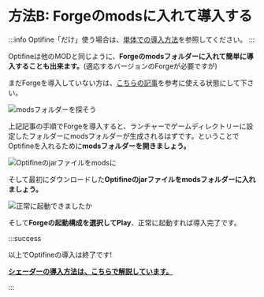 # 方法B: Forgeのmodsに入れて導入する

:::info
Optifine「だけ」使う場合は、[単体での導入方法](./singleinstall)を参照してください。
:::

Optifineは他のMODと同じように、**Forgeのmodsフォルダーに入れて簡単に導入することも出来ます。**(適応するバージョンのForgeが必要ですが)

まだForgeを導入していない方は、[こちらの記事](/minecraft-je/howto/install-forge/)を参考に使える状態にして下さい。

![modsフォルダーを探そう](https://cdn-ak.f.st-hatena.com/images/fotolife/s/sasigume/20210208/20210208100358.jpg)

上記記事の手順でForgeを導入すると、ランチャーでゲームディレクトリーに設定したフォルダーにmodsフォルダーが生成されるはずです。ということでOptifineを入れるために**modsフォルダーを開きましょう。**

![Optifineのjarファイルをmodsに](https://cdn-ak.f.st-hatena.com/images/fotolife/s/sasigume/20210208/20210208123824.jpg)

そして最初にダウンロードした**Optifineのjarファイルをmodsフォルダーに入れましょう。**

![正常に起動できましたか](https://cdn-ak.f.st-hatena.com/images/fotolife/s/sasigume/20210208/20210208103028.png)

そして**Forgeの起動構成を選択してPlay**、正常に起動すれば導入完了です。

:::success

以上でOptifineの導入は終了です!

**[シェーダーの導入方法は、こちらで解説しています。](./shader)**

:::
